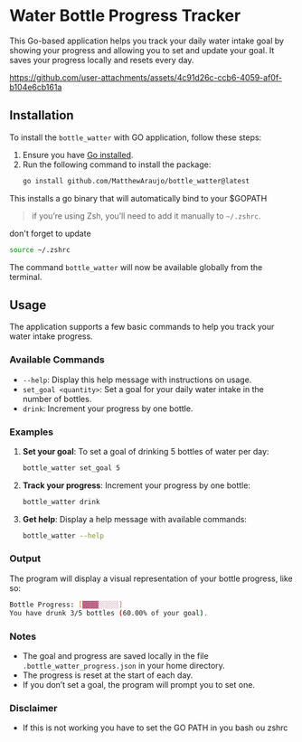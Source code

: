 # Water Bottle Progress Tracker

This Go-based application helps you track your daily water intake goal by showing your progress and allowing you to set and update your goal. It saves your progress locally and resets every day.

https://github.com/user-attachments/assets/4c91d26c-ccb6-4059-af0f-b104e6cb161a

## Installation

To install the `bottle_watter` with GO application, follow these steps:

1. Ensure you have [Go installed](https://golang.org/doc/install).
2. Run the following command to install the package:
   ```bash
   go install github.com/MatthewAraujo/bottle_watter@latest
   ```
This installs a go binary that will automatically bind to your $GOPATH

> if you’re using Zsh, you’ll need to add it manually to `~/.zshrc`.

don't forget to update

```bash
source ~/.zshrc
```

The command `bottle_watter` will now be available globally from the terminal.

## Usage

The application supports a few basic commands to help you track your water intake progress.

### Available Commands

- `--help`: Display this help message with instructions on usage.
- `set_goal <quantity>`: Set a goal for your daily water intake in the number of bottles.
- `drink`: Increment your progress by one bottle.

### Examples

1. **Set your goal**:
   To set a goal of drinking 5 bottles of water per day:

   ```bash
   bottle_watter set_goal 5
   ```

2. **Track your progress**:
   Increment your progress by one bottle:

   ```bash
   bottle_watter drink
   ```

3. **Get help**:
   Display a help message with available commands:
   ```bash
   bottle_watter --help
   ```

### Output

The program will display a visual representation of your bottle progress, like so:

```bash
Bottle Progress: [████░░░░░]
You have drunk 3/5 bottles (60.00% of your goal).
```

### Notes

- The goal and progress are saved locally in the file `.bottle_watter_progress.json` in your home directory.
- The progress is reset at the start of each day.
- If you don’t set a goal, the program will prompt you to set one.

### Disclaimer
- If this is not working you have to set the GO PATH in you bash ou zshrc

